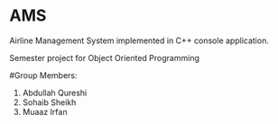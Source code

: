 # AMS
Airline Management System implemented in C++ console application.


Semester project for Object Oriented Programming

#Group Members:
1. Abdullah Qureshi
2. Sohaib Sheikh
3. Muaaz Irfan
